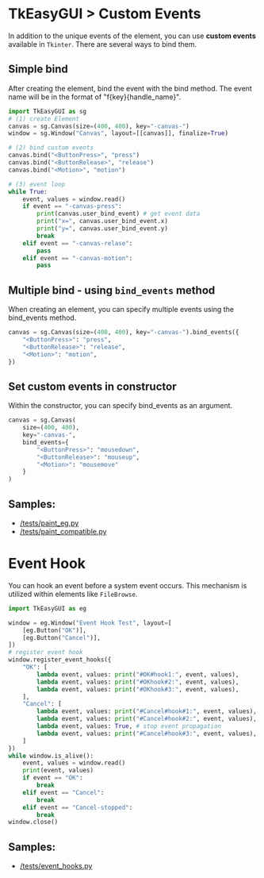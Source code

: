 # TkEasyGUI > Custom Events

In addition to the unique events of the element, you can use **custom events** available in `Tkinter`.
There are several ways to bind them.

## Simple bind

After creating the element, bind the event with the bind method.
The event name will be in the format of "f{key}{handle_name}".

```py
import TkEasyGUI as sg
# (1) create Element
canvas = sg.Canvas(size=(400, 400), key="-canvas-")
window = sg.Window("Canvas", layout=[[canvas]], finalize=True)

# (2) bind custom events
canvas.bind("<ButtonPress>", "press")
canvas.bind("<ButtonRelease>", "release")
canvas.bind("<Motion>", "motion")

# (3) event loop
while True:
    event, values = window.read()
    if event == "-canvas-press":
        print(canvas.user_bind_event) # get event data
        print("x=", canvas.user_bind_event.x)
        print("y=", canvas.user_bind_event.y)
        break
    elif event == "-canvas-relase":
        pass
    elif event == "-canvas-motion":
        pass
```

## Multiple bind - using `bind_events` method

When creating an element, you can specify multiple events using the bind_events method.

```py
canvas = sg.Canvas(size=(400, 400), key="-canvas-").bind_events({
    "<ButtonPress>": "press",
    "<ButtonRelease>": "release",
    "<Motion>": "motion",
})
```

## Set custom events in constructor

Within the constructor, you can specify bind_events as an argument.

```py
canvas = sg.Canvas(
    size=(400, 400),
    key="-canvas-",
    bind_events={
        "<ButtonPress>": "mousedown",
        "<ButtonRelease>": "mouseup",
        "<Motion>": "mousemove"
    }
)
```

## Samples:

- [/tests/paint_eg.py](https://github.com/kujirahand/tkeasygui-python/blob/main/tests/paint_eg.py)
- [/tests/paint_compatible.py](https://github.com/kujirahand/tkeasygui-python/blob/main/tests/paint_compatible.py)


# Event Hook

You can hook an event before a system event occurs.
This mechanism is utilized within elements like `FileBrowse`.

```py
import TkEasyGUI as eg

window = eg.Window("Event Hook Test", layout=[
    [eg.Button("OK")],
    [eg.Button("Cancel")],
])
# register event hook
window.register_event_hooks({
    "OK": [
        lambda event, values: print("#OK#hook1:", event, values),
        lambda event, values: print("#OKhook#2:", event, values),
        lambda event, values: print("#OKhook#3:", event, values),
    ],
    "Cancel": [
        lambda event, values: print("#Cancel#hook#1:", event, values),
        lambda event, values: print("#Cancel#hook#2:", event, values),
        lambda event, values: True, # stop event propagation
        lambda event, values: print("#Cancel#hook#3:", event, values),
    ]
})
while window.is_alive():
    event, values = window.read()
    print(event, values)
    if event == "OK":
        break
    elif event == "Cancel":
        break
    elif event == "Cancel-stopped":
        break
window.close()
```

## Samples:

- [/tests/event_hooks.py](https://github.com/kujirahand/tkeasygui-python/blob/main/tests/event_hooks.py)
